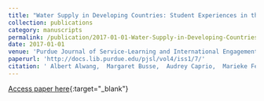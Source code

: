 ```yaml
---
title: "Water Supply in Developing Countries: Student Experiences in the Dominican Republic"
collection: publications
category: manuscripts
permalink: /publication/2017-01-01-Water-Supply-in-Developing-Countries-Student-Experiences-in-the-Dominican-Republic
date: 2017-01-01
venue: 'Purdue Journal of Service-Learning and International Engagement'
paperurl: 'http://docs.lib.purdue.edu/pjsl/vol4/iss1/7/'
citation: ' Albert Alwang,  Margaret Busse,  Audrey Caprio,  Marieke Fenton,  Jason Hawes,  Andrew Kanach,  Autumn McElfresh-Sutton, &quot;Water Supply in Developing Countries: Student Experiences in the Dominican Republic.&quot; Purdue Journal of Service-Learning and International Engagement, 2017.'
---
```

[Access paper here](http://docs.lib.purdue.edu/pjsl/vol4/iss1/7/){:target="_blank"}

